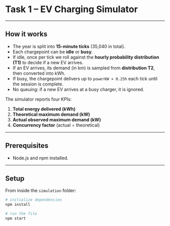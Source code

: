 # Task 1 – EV Charging Simulator

---

## How it works

- The year is split into **15-minute ticks** (35,040 in total).
- Each chargepoint can be **idle** or **busy**.
- If idle, once per tick we roll against the **hourly probability distribution (T1)** to decide if a new EV arrives.
- If an EV arrives, its demand (in km) is sampled from **distribution T2**, then converted into kWh.
- If busy, the chargepoint delivers up to `powerKW × 0.25h` each tick until the session is complete.
- No queuing: if a new EV arrives at a busy charger, it is ignored.

The simulator reports four KPIs:

1. **Total energy delivered (kWh)**
2. **Theoretical maximum demand (kW)**
3. **Actual observed maximum demand (kW)**
4. **Concurrency factor** (actual ÷ theoretical)

---

## Prerequisites

- Node.js and npm installed.

---

## Setup

From inside the `simulation` folder:

```bash
# initialize dependencies
npm install

# run the file
npm start
```
